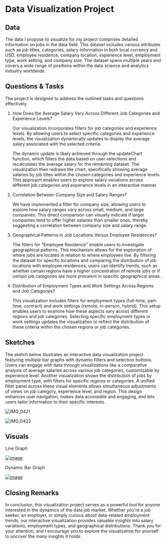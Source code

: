 # Data Visualization Project

## Data

The data I propose to visualize for my project comprises detailed information on jobs in the data field. This dataset includes various attributes such as job titles, categories, salary information in both local currency and USD, employee residence, company location, experience level, employment type, work setting, and company size. The dataset spans multiple years and covers a wide range of positions within the data science and analytics industry worldwide.


## Questions & Tasks

The project is designed to address the outlined tasks and questions effectively.

1. How Does the Average Salary Vary Across Different Job Categories and Experience Levels?
   
   Our visualization incorporates filters for job categories and experience levels. By allowing users to select specific categories and 
   experience levels, the visualization dynamically updates to display the average salary associated with the selected criteria.

   The dynamic update is likely achieved through the updateChart function, which filters the data based on user selections and recalculates the 
   average salary for the remaining dataset. The visualization then redraws the chart, specifically showing average salaries by job titles 
   within the chosen categories and experience levels. This approach enables users to explore salary variations across different job categories 
   and experience levels in an interactive manner.

2. Correlation Between Company Size and Salary Ranges?

   We have implemented a filter for company size, allowing users to explore how salary ranges vary across small, medium, and large companies. 
   This direct comparison can visually indicate if larger companies tend to offer higher salaries than smaller ones, thereby suggesting a 
   correlation between company size and salary range.

3. Geographical Patterns in Job Locations Versus Employee Residences?

   The filters for "Employee Residence" enable users to investigate geographical patterns. This mechanism allows for the exploration of where 
   jobs are located in relation to where employees live. By filtering the dataset for specific locations and comparing the distribution of job 
   locations with employee residences, users can identify trends, such as whether certain regions have a higher concentration of remote jobs or 
   if certain job categories are more prevalent in specific geographical areas.

4. Distribution of Employment Types and Work Settings Across Regions and Job Categories?

   This visualization includes filters for employment types (full-time, part-time, contract) and work settings (remote, in-person, hybrid). This 
   setup enables users to examine how these aspects vary across different regions and job categories. Selecting specific employment types or 
   work settings updates the visualization to reflect the distribution of these criteria within the chosen regions or job categories.


## Sketches

The sketch below illustrates an interactive data visualization project featuring multiple bar graphs with dynamic filters and selection buttons. Users can engage with data through visualizations like a comparative analysis of average salaries across various job categories, customizable by experience level. Another visualization shows the distribution of jobs by employment type, with filters for specific regions or categories. A unified filter panel across these visual elements allows simultaneous adjustments of views on job category, experience level, and region. This design enhances user navigation, makes data accessible and engaging, and lets users tailor information to their specific interests.

![IMG_0421](https://github.com/Sreelikhith/dataviz-project/assets/128874576/4fd291b4-11fa-4837-9322-b7225044ce76)

![IMG_0422](https://github.com/Sreelikhith/dataviz-project/assets/128874576/84492609-894c-46f6-9e1e-c7cd0259bbb4)


## Visuals

Line Graph

[![image](https://github.com/Sreelikhith/dataviz-project/assets/128874576/3a1a3d58-bed7-46f7-8614-60e76baf331a)](https://vizhub.com/Sreelikhith/bd6af7bd54f0461a8b6e45d474483ace)

Dynamic Bar Graph

[![image](https://github.com/Sreelikhith/dataviz-project/assets/128874576/81b4326a-b256-4a5e-9e57-e8d182ac47d8)](https://vizhub.com/Sreelikhith/76ebb65f368f45399ed00f176f303f79)

## Closing Remarks
In conclusion, this visualization project serves as a powerful tool for anyone interested in the dynamics of the data job market. Whether you're a job seeker, an employer, or simply curious about data-related employment trends, our interactive visualization provides valuable insights into salary variations, employment types, and geographical distributions. Thank you for your attention, and I encourage you to explore the visualization for yourself to uncover the many insights it holds.
